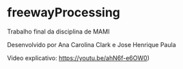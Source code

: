 # freewayProcessing
Trabalho final da disciplina de MAMI

Desenvolvido por Ana Carolina Clark e Jose Henrique Paula

Video explicativo: https://youtu.be/ahN6f-e6OW0)

